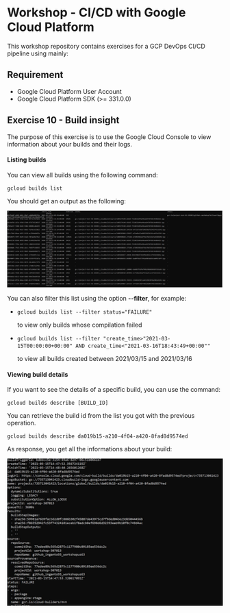 
# Workshop - CI/CD with Google Cloud Platform

This workshop repository contains exercises for a GCP DevOps CI/CD pipeline using mainly:


## Requirement

*	Google Cloud Platform User Account
*	Google Cloud Platform SDK (>= 331.0.0)


## Exercise 10 - Build insight
The purpose of this exercise is to use the Google Cloud Console to view information about your builds and their logs.

#### Listing builds

You can view all builds using the following command:

	gcloud builds list

You should get an output as the following:

![alt text for screen readers](img/buildlist.JPG "gcloud builds list")

You can also filter this list using the option __--filter__, for example:

*	`gcloud builds list --filter status="FAILURE"`

	to view only builds whose compilation failed 

*	`gcloud builds list --filter "create_time>"2021-03-15T00:00:00+00:00" AND create_time<"2021-03-16T18:43:49+00:00""`

	to view all builds created between 2021/03/15 and 2021/03/16

#### Viewing build details

If you want to see the details of a specific build, you can use the command:

	gcloud builds describe [BUILD_ID]

You can retrieve the build id from the list you got with the previous operation.

	gcloud builds describe da019b15-a210-4f04-a420-8fad8d9574ed

As response, you get all the informations about your build:

![alt text for screen readers](img/describe.JPG "gcloud builds describe [BUILD_ID]")	
